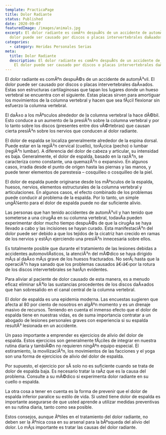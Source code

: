 ```yaml
---
template: PracticaPage
title: Dolor Radiante
status: Published
date: 2020-09-07
featuredImage: /images/animals.jpg
excerpt: El dolor radiante es comÃºn despuÃ©s de un accidente de automÃ³vil. El
  dolor puede ser causado por discos o placas intervertebrales daÃ±ados.
categories:
  - category: Heridas Personales Serias
meta:
  title: Dolor Radiante
  description: El dolor radiante es comÃºn despuÃ©s de un accidente de automÃ³vil.
    El dolor puede ser causado por discos o placas intervertebrales daÃ±ados.
---
```

<!--StartFragment-->

El dolor radiante es comÃºn despuÃ©s de un accidente de automÃ³vil. El dolor puede ser causado por discos o placas intervertebrales daÃ±ados. Estas son estructuras cartilaginosas que tapan los lugares donde un hueso vertebral se encuentra con el siguiente. Estas placas sirven para amortiguar los movimientos de la columna vertebral y hacen que sea fÃ¡cil flexionar sin esfuerzo la columna vertebral.

El daÃ±o a los mÃºsculos alrededor de la columna vertebral la hace dÃ©bil. Esto conduce a un aumento de la presiÃ³n sobre la columna vertebral y por lo tanto sobre los discos (presentes entre dos vÃ©rtebras) que causan cierta presiÃ³n sobre los nervios que conducen al dolor radiante.

El dolor de espalda se localiza generalmente alrededor de la espina dorsal. Puede estar en la regiÃ³n cervical (cuello), torÃ¡cica (pecho) o lumbar (regiÃ³n lumbar). A diferencia del dolor de cabeza y articular, su intensidad es baja. Generalmente, el dolor de espalda, basado en la razÃ³n, se caracteriza como constante, una quemazÃ³n o expansivo. En algunos casos, irradia desde el punto de origen hasta las piernas y las manos, y puede tener elementos de parestesia – cosquilleo o cosquilleo de la piel.

El dolor de espalda puede originarse desde los mÃºsculos de la espalda, huesos, nervios, elementos estructurales de la columna vertebral y articulaciones. En algunos casos, el efecto combinado de los problemas puede conducir al problema de la espalda. Por lo tanto, un simple ungÃ¼ento para el dolor de espalda puede no dar suficiente alivio.

Las personas que han tenido accidentes de automÃ³vil y han tenido que someterse a una cirugÃ­a en su columna vertebral, todavÃ­a pueden experimentar dolor mucho tiempo despuÃ©s de que la cirugÃ­a se haya llevado a cabo y las incisiones se hayan curado. Esta manifestaciÃ³n del dolor puede ser debido a que los tejidos de la cicatriz han crecido en ramas de los nervios y estÃ¡n ejerciendo una presiÃ³n innecesaria sobre ellos.



Es totalmente posible que durante el tratamiento de las lesiones debidas a accidentes automovilÃ­sticos, la atenciÃ³n del mÃ©dico se haya dirigido mÃ¡s al daÃ±o mÃ¡s grave de los huesos fracturados. No serÃ¡ hasta que la operaciÃ³n haya sanado que los problemas causados â€‹â€‹por la rotura de los discos intervertebrales se harÃ¡n evidentes.

Para aliviar al paciente de dolor causado de esta manera, es a menudo eficaz eliminar sÃ³lo las sustancias procedentes de los discos daÃ±ados que han sobresalido en el canal central de la columna vertebral.

El dolor de espalda es una epidemia moderna. Las encuestas sugieren que afecta al 80 por ciento de nosotros en algÃºn momento y es un drenaje masivo de recursos. Teniendo en cuenta el inmenso efecto que el dolor de espalda tiene en nuestras vidas, es de suma importancia contratar a un abogado de lesiones personales graves con experiencia si su espalda resultÃ³ lesionada en un accidente.



Un paso importante a emprender es ejercicios de alivio del dolor de espalda. Estos ejercicios son generalmente fÃ¡ciles de integrar en nuestra rutina diaria y tambiÃ©n no requieren ningÃºn equipo especial. El estiramiento, la movilizaciÃ³n, los movimientos de las facciones y el yoga son una forma de ejercicios de alivio del dolor de espalda.



Por supuesto, el ejercicio por sÃ­ solo no es suficiente cuando se trata de dolor de espalda baja. Es necesario tratar la raÃ­z que es la causa del problema. Consulte a su mÃ©dico si experimenta dolor radiante en su cuello o espalda.

La otra cosa a tener en cuenta es la forma de prevenir que el dolor de espalda inferior paralice su estilo de vida. Si usted tiene dolor de espalda es importante asegurarse de que usted aprende a utilizar medidas preventivas en su rutina diaria, tanto como sea posible.



Estos consejos, aunque Ãºtiles en el tratamiento del dolor radiante, no deben ser la Ãºnica cosa en su arsenal para la bÃºsqueda del alivio del dolor. Lo mÃ¡s importante es tratar las causas del dolor radiante.

<!--EndFragment-->